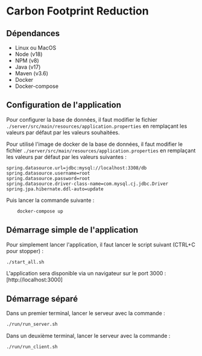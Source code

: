 # Carbon Footprint Reduction 

## Dépendances

- Linux ou MacOS
- Node (v18)
- NPM (v8)
- Java (v17)
- Maven (v3.6)
- Docker 
- Docker-compose

## Configuration de l'application

Pour configurer la base de données, il faut modifier le fichier `./server/src/main/resources/application.properties` en remplaçant les valeurs par défaut par les valeurs souhaitées.

Pour utilisé l'image de docker de la base de données, il faut modifier le fichier `./server/src/main/resources/application.properties` en remplaçant les valeurs par défaut par les valeurs suivantes :

```properties
spring.datasource.url=jdbc:mysql://localhost:3308/db
spring.datasource.username=root
spring.datasource.password=root
spring.datasource.driver-class-name=com.mysql.cj.jdbc.Driver
spring.jpa.hibernate.ddl-auto=update
```
Puis lancer la commande suivante :

```bash
    docker-compose up 
```

## Démarrage simple de l'application

Pour simplement lancer l'application, il faut lancer le script suivant (CTRL+C pour stopper) :

```bash
./start_all.sh
```

L'application sera disponible via un navigateur sur le port 3000 : [http://localhost:3000]

## Démarrage séparé

Dans un premier terminal, lancer le serveur avec la commande :

```bash
./run/run_server.sh
```

Dans un deuxième terminal, lancer le serveur avec la commande :

```bash
./run/run_client.sh
```